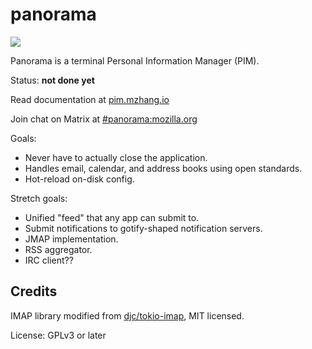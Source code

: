 panorama
========

[![](https://tokei.rs/b1/github/iptq/panorama?category=code)](https://github.com/XAMPPRocky/tokei)

Panorama is a terminal Personal Information Manager (PIM).

Status: **not done yet**

Read documentation at [pim.mzhang.io][1]

Join chat on Matrix at [#panorama:mozilla.org][3]

Goals:

- Never have to actually close the application.
- Handles email, calendar, and address books using open standards.
- Hot-reload on-disk config.

Stretch goals:
- Unified "feed" that any app can submit to.
- Submit notifications to gotify-shaped notification servers.
- JMAP implementation.
- RSS aggregator.
- IRC client??

Credits
-------

IMAP library modified from [djc/tokio-imap][2], MIT licensed.

License: GPLv3 or later

[1]: https://pim.mzhang.io
[2]: https://github.com/djc/tokio-imap
[3]: https://matrix.to/#/!NSaHPfsflbEkjCZViX:mozilla.org?via=mozilla.org
